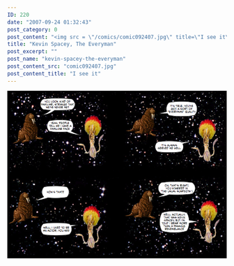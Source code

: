 ```yaml
---
ID: 220
date: "2007-09-24 01:32:43"
post_category: 0
post_content: "<img src = \"/comics/comic092407.jpg\" title=\"I see it\" />"
title: "Kevin Spacey, The Everyman"
post_excerpt: ""
post_name: "kevin-spacey-the-everyman"
post_content_src: "comic092407.jpg"
post_content_title: "I see it"
---
```



[![I see it](/comics-hi-res/comic092407.jpg)](/comics-hi-res/comic092407.jpg)
